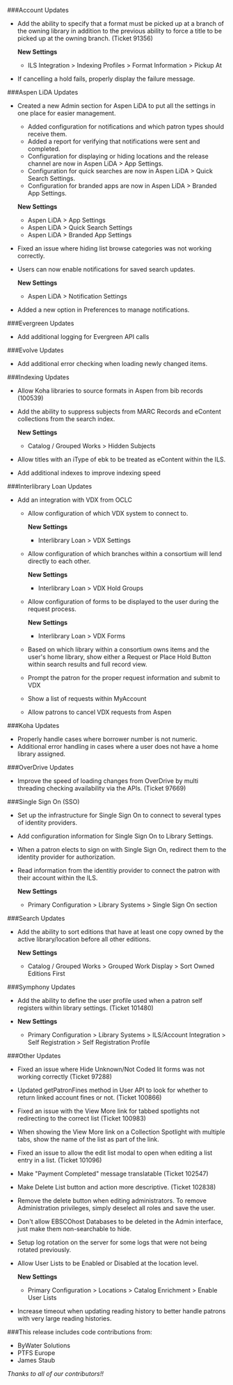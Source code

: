 ###Account Updates
- Add the ability to specify that a format must be picked up at a branch of the owning library in addition to the previous ability to force a title to be picked up at the owning branch. (Ticket 91356)   

  **New Settings**
  - ILS Integration > Indexing Profiles > Format Information > Pickup At
- If cancelling a hold fails, properly display the failure message. 

###Aspen LiDA Updates
- Created a new Admin section for Aspen LiDA to put all the settings in one place for easier management.
  - Added configuration for notifications and which patron types should receive them.
  - Added a report for verifying that notifications were sent and completed.
  - Configuration for displaying or hiding locations and the release channel are now in Aspen LiDA > App Settings.
  - Configuration for quick searches are now in Aspen LiDA > Quick Search Settings.
  - Configuration for branded apps are now in Aspen LiDA > Branded App Settings.

  **New Settings**
  - Aspen LiDA > App Settings
  - Aspen LiDA > Quick Search Settings
  - Aspen LiDA > Branded App Settings
- Fixed an issue where hiding list browse categories was not working correctly.
- Users can now enable notifications for saved search updates.

  **New Settings**
  - Aspen LiDA > Notification Settings
- Added a new option in Preferences to manage notifications.

###Evergreen Updates
- Add additional logging for Evergreen API calls

###Evolve Updates
- Add additional error checking when loading newly changed items.

###Indexing Updates
- Allow Koha libraries to source formats in Aspen from bib records (100539)
- Add the ability to suppress subjects from MARC Records and eContent collections from the search index.

  **New Settings**
  - Catalog / Grouped Works > Hidden Subjects
- Allow titles with an iType of ebk to be treated as eContent within the ILS.
- Add additional indexes to improve indexing speed

###Interlibrary Loan Updates
- Add an integration with VDX from OCLC
  - Allow configuration of which VDX system to connect to.

    **New Settings**
    - Interlibrary Loan > VDX Settings
  - Allow configuration of which branches within a consortium will lend directly to each other.

    **New Settings**
    - Interlibrary Loan > VDX Hold Groups
  - Allow configuration of forms to be displayed to the user during the request process. 

    **New Settings**
    - Interlibrary Loan > VDX Forms
  - Based on which library within a consortium owns items and the user's home library, show either a Request or Place Hold Button within search results and full record view.
  - Prompt the patron for the proper request information and submit to VDX 
  - Show a list of requests within MyAccount
  - Allow patrons to cancel VDX requests from Aspen

###Koha Updates
- Properly handle cases where borrower number is not numeric.
- Additional error handling in cases where a user does not have a home library assigned.

###OverDrive Updates
- Improve the speed of loading changes from OverDrive by multi threading checking availability via the APIs. (Ticket 97669)

###Single Sign On (SSO)
- Set up the infrastructure for Single Sign On to connect to several types of identity providers. 
- Add configuration information for Single Sign On to Library Settings. 
- When a patron elects to sign on with Single Sign On, redirect them to the identity provider for authorization. 
- Read information from the identitiy provider to connect the patron with their account within the ILS.

  **New Settings**
  - Primary Configuration > Library Systems > Single Sign On section

###Search Updates
- Add the ability to sort editions that have at least one copy owned by the active library/location before all other editions. 

  **New Settings**
  - Catalog / Grouped Works > Grouped Work Display > Sort Owned Editions First
  
###Symphony Updates
- Add the ability to define the user profile used when a patron self registers within library settings. (Ticket 101480)

- **New Settings**
  - Primary Configuration > Library Systems > ILS/Account Integration > Self Registration > Self Registration Profile

###Other Updates
- Fixed an issue where Hide Unknown/Not Coded lit forms was not working correctly (Ticket 97288)
- Updated getPatronFines method in User API to look for whether to return linked account fines or not. (Ticket 100866)
- Fixed an issue with the View More link for tabbed spotlights not redirecting to the correct list (Ticket 100983)
- When showing the View More link on a Collection Spotlight with multiple tabs, show the name of the list as part of the link. 
- Fixed an issue to allow the edit list modal to open when editing a list entry in a list. (Ticket 101096)
- Make "Payment Completed" message translatable (Ticket 102547)
- Make Delete List button and action more descriptive. (Ticket 102838)
- Remove the delete button when editing administrators. To remove Administration privileges, simply deselect all roles and save the user.
- Don't allow EBSCOhost Databases to be deleted in the Admin interface, just make them non-searchable to hide. 
- Setup log rotation on the server for some logs that were not being rotated previously.
- Allow User Lists to be Enabled or Disabled at the location level. 

  **New Settings**
  - Primary Configuration > Locations > Catalog Enrichment > Enable User Lists
- Increase timeout when updating reading history to better handle patrons with very large reading histories.

###This release includes code contributions from:
- ByWater Solutions
- PTFS Europe
- James Staub

_Thanks to all of our contributors!!_
